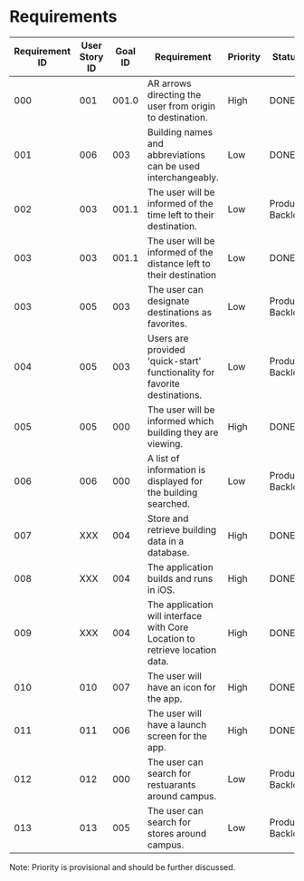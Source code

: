 # Requirements

| Requirement ID | User Story ID | Goal ID | Requirement | Priority | Status |
|-|-|-|-|-|-|
| 000 | 001 | 001.0 | AR arrows directing the user from origin to destination. | High | DONE |
| 001 | 006 | 003 | Building names and abbreviations can be used interchangeably. | Low | DONE |
| 002 | 003 | 001.1 | The user will be informed of the time left to their destination. | Low | Product Backlog |
| 003 | 003 | 001.1 | The user will be informed of the distance left to their destination | Low | DONE |
| 003 | 005 | 003 | The user can designate destinations as favorites. | Low | Product Backlog |
| 004 | 005 | 003 | Users are provided 'quick-start' functionality for favorite destinations. | Low | Product Backlog |
| 005 | 005 | 000 | The user will be informed which building they are viewing. | High | DONE |
| 006 | 006 | 000 | A list of information is displayed for the building searched. | Low | Product Backlog |
| 007 | XXX | 004 | Store and retrieve building data in a database. | High | DONE|
| 008 | XXX | 004 | The application builds and runs in iOS. | High | DONE |
| 009 | XXX | 004 | The application will interface with Core Location to retrieve location data. | High | DONE |
| 010 | 010 | 007 | The user will have an icon for the app. | High | DONE |
| 011 | 011 | 006 | The user will have a launch screen for the app. | High | DONE |
| 012 | 012 | 000 | The user can search for restuarants around campus. | Low | Product Backlog |
| 013 | 013 | 005 | The user can search for stores around campus. | Low | Product Backlog |

Note: Priority is provisional and should be further discussed.

